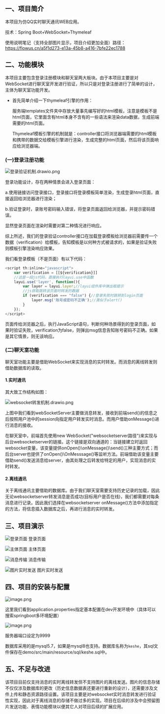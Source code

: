 ## 一、项目简介

本项目为仿QQ实时聊天通讯WEB应用。

技术：Spring Boot+WebSocket+Thymeleaf

使用说明笔记（支持全部图片显示，项目介绍更加全面）路径：https://flowus.cn/a5f1d273-e13a-45b8-a416-7bfe22ec1788

## 二、功能模块

本项目主要包含登录注册模块和聊天室两大板块。由于本项目主要是对WebSocket进行聊天室开发进行验证，所以只是对登录注册进行了简单的设计，主体为聊天室功能开发。

- 首先简单介绍一下thymeleaf引擎的作用：

  服务端templates文件夹中存放大量事先编写好的html模板，注意是模板不是html页面，它里面含有html本身不含有的一些语法来渲染data数据，生成前端需要的html页面。

  Thymeleaf模板引擎的机制就是：controller接口将浏览器端需要的html模板和携带的数据交给模板引擎进行渲染，生成完整的html页面，然后将该页面响应给浏览器端。

### (一)登录注册功能

![登录验证机制.drawio.png](https://flowus.cn/preview/77c9d681-20ac-4c62-9e87-e381e9a5d594)

登录功能设计，存在两种情景会进入登录页面：

a.使用链接访问登录接口，登录接口将登录模板简单渲染，生成登录html页面，直接返回给浏览器进行渲染；

b.验证登录时，录账号密码输入错误，将登录页面返回给浏览器，并提示密码错误。

显然登录页面在渲染时需要对第二种情况进行响应。

综上所述，我们的登录验证controller接口在加载登录模板给浏览器前需要传一个数据（verification）给模板，告知模板是以何种方式被请求的，如果是验证失败则模板引擎渲染响应效果。

我们看登录模板（不是页面）有以下代码：

```JavaScript
<script th:inline="javascript">
    var verification = [[${verification}]]
    //这是一段js代码，直接执行layui.use中函数
    layui.use('layer', function(){
        var layer = layui.layer;//layui组件库中弹出框提示
        //js获取跳转该页面时转发的数据
        if (verification === "false") {//登录失败时跳转到login页面
            layer.msg('账号或密码不正确');//类似于alert()
        }
    });
</script>
```

页面传给浏览器之后，执行JavaScript语句，判断何种场景得到的登录页面，如果时验证失败，verification为false，则弹出msg信息告知账号密码不正确。如果是其它情景，则无该响应。

### (二)聊天室功能

聊天室功能主要是借助WebSocket来实现消息的实时转发。而消息的离线转发则借助数据库的读取。

#### 1.实时通讯

其大致工作结构如图：

![websocket转发机制.drawio.png](https://flowus.cn/preview/ee2ee608-850d-48b7-9b5b-1e97f7501ef3)

上图中我们看到webSocketServer主要做消息转发，接收到前端send()的信息之后按照用户池中的session向指定用户转发实时消息。而用户借助onMessage()进行消息的接收。

在聊天室中，前端首先使用new WebSocket("websocketserver路径")来实现与后台websocketserver的链接。这个链接是双向通道的：当链接建立时返回websocket变量，该变量提供onOpen()\onMessage()\send()三种主要方式；而后台server也提供了onOpen()\OnMesssage()等监听方法。前端借助该变量主要借助send()发送消息给server，由其处理之后转发给特定的用户，实现消息的实时转发。

#### 2.离线通讯

关于离线通讯主要借助的数据库。由于我们聊天室需要支持历史记录的加载，因此无论websocketserver转发消息是否成功(目标用户是否在线)，我们都需要对每条消息进行记录。因此我们选择在websocketserver onMessage()方法中添加指定的方法，将信息插入数据库之后，再进行消息的实时转发。

## 三、项目演示

![登录页面](https://flowus.cn/preview/d9bec45e-3a2e-4e0e-a0ce-07ddd4c3c3ae)
登录页面

![主体页面](https://flowus.cn/preview/c56ea678-5742-415e-865b-3efd0fedc67d)
主体页面

![消息传输](https://flowus.cn/preview/b93be5c7-2381-4b34-b164-0957832876e1)
消息传输

![图片实时发送](https://flowus.cn/preview/2965748e-d7a5-4fdf-ac46-1db930e40388)
图片实时发送

## 四、项目的安装与配置

![image.png](https://flowus.cn/preview/5d49bb17-5f72-441a-8436-5b824c573353)

这里我们看到application.properties指定基本配置在dev开发环境中（具体可以搜索springboot多环境配置）

![image.png](https://flowus.cn/preview/a9b3d8d5-b95e-4333-aa1f-95483e6b08ef)

服务器端口设定为9999

数据库采用的是mysql5.7，如果是mysql8也支持。数据库名称为`keshe`，其sql文件保存在demo/src/main/resource/sql/keshe.sql中。

## 五、不足与改进

该项目目前仅支持消息的实时离线转发但不支持图片的离线发送。图片的信息存储不仅仅涉及数据库的更改（历史信息数据表还要进行重新的设计），还需要涉及文件上传和静态资源路径设置。该项目主要是对websocket实时消息转发进行验证性实现，因此对于离线消息的存储不做过多的实现。项目在后续的涉及中会预留图片发送功能、表情功能模块以便其它人对项目后续的扩展应用。



